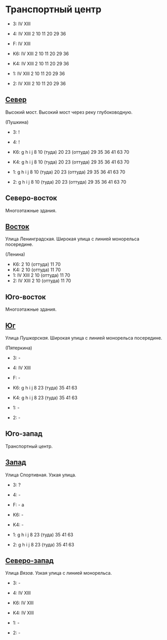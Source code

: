 # Транспортный центр

* 3:    IV  XIII
* 4:    IV  XIII    2   10  11  20  29  36
* F:    IV  XIII

* K6:   IV  XIII
        2   10  11  20  29  36
* K4:   IV  XIII
        2   10  11  20  29  36
* 1:    IV  XIII
        2   10  11  20  29  36
* 2:    IV  XIII
        2   10  11  20  29  36

## [Север](./11540020.md)

Высокий мост.
Высокий мост через реку глубоководную.

(Пушкина)

* 3:    !
* 4:    !

* K6:   g   h   i   j
        8   10 (туда)   20  23 (оттуда) 29  35  36  41  63  70
* K4:   g   h   i   j
        8   10 (туда)   20  23 (оттуда) 29  35  36  41  63  70
* 1:    g   h   i   j
        8   10 (туда)   20  23 (оттуда) 29  35  36  41  63  70
* 2:    g   h   i   j
        8   10 (туда)   20  23 (оттуда) 29  35  36  41  63  70

## Северо-восток

Многоэтажные здания.

## [Восток](./11595030.md)

Улица Ленинградская.
Широкая улица с линией монорельса посередине.

(Ленина)

* K6:   2   10 (оттуда) 11  70
* K4:   2   10 (оттуда) 11  70
* 1:    IV  XIII
        2   10 (оттуда) 11  70
* 2:    IV  XIII
        2   10 (оттуда) 11  70

## Юго-восток

Многоэтажные здания.

## [Юг](./11540040.md)

Улица *Пушкарская*.
Широкая улица с линией монорельса посередине.

(Пятеркина)

* 3:    -
* 4:    IV  XIII
* F:    -

* K6:   g   h   i   j
        8   23 (туда)   35  41  63
* K4:   g   h   i   j
        8   23 (туда)   35  41  63
* 1:    -
* 2:    -

## Юго-запад

Транспортный центр.

## [Запад](./11520030.md)

Улица Спортивная.
Узкая улица.

* 3:    ?
* 4:    -
* F:    -
        a

* K6:   -
* K4:   -
* 1:    g   h   i   j
        8   23 (туда)   35  41  63
* 2:    g   h   i   j
        8   23 (туда)   35  41  63

## [Северо-запад](./515120.md)

Улица *Вязов*.
Узкая улица с линией монорельса.

* 3:    -
* 4:    IV  XIII

* K6:   IV  XIII
* K4:   IV  XIII
* 1:    -
* 2:    -
